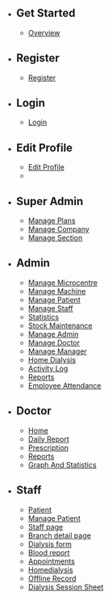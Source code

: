 - ## Get Started
    - [Overview](/{{route}}/{{version}}/overview)
    
- ## Register
    - [Register](/{{route}}/{{version}}/register)
    
- ## Login
    - [Login](/{{route}}/{{version}}/login)
  
- ## Edit Profile
    - [Edit Profile](/{{route}}/{{version}}/editprofile)
    - 
- ## Super Admin
    - [Manage Plans](/{{route}}/{{version}}/superadmin/manageplans)
    - [Manage Company](/{{route}}/{{version}}/superadmin/managecompany)
    - [Manage Section](/{{route}}/{{version}}/superadmin/managesection)
    
- ## Admin
    - [Manage Microcentre](/{{route}}/{{version}}/admin/microcentre)
    - [Manage Machine](/{{route}}/{{version}}/admin/machine)
    - [Manage Patient](/{{route}}/{{version}}/admin/patient)
    - [Manage Staff](/{{route}}/{{version}}/admin/staff)
    - [Statistics](/{{route}}/{{version}}/admin/statistics)
    - [Stock Maintenance](/{{route}}/{{version}}/admin/stockmaintenance)
    - [Manage Admin](/{{route}}/{{version}}/admin/addMember)
    - [Manage Doctor](/{{route}}/{{version}}/admin/addMemberDoc)
    - [Manage Manager](/{{route}}/{{version}}/admin/addMemberManager)  
    - [Home Dialysis](/{{route}}/{{version}}/admin/ManageHD)
    - [Activity Log](/{{route}}/{{version}}/admin/activity_logs)
    - [Reports](/{{route}}/{{version}}/admin/adminreport)
    - [Employee Attendance](/{{route}}/{{version}}/admin/employee_attendance)

  

  
- ## Doctor
    - [Home](/{{route}}/{{version}}/doctor/home)
    - [Daily Report](/{{route}}/{{version}}/doctor/dailyreport)
    - [Prescription](/{{route}}/{{version}}/doctor/prescription)
    - [Reports](/{{route}}/{{version}}/doctor/report)
    - [Graph And Statistics](/{{route}}/{{version}}/doctor/graphandstatistics)
   

  
  


- ## Staff
    - [Patient](/{{route}}/{{version}}/staff/patient)
    - [Manage Patient](/{{route}}/{{version}}/staff/ManagePatient)
    - [Staff page](/{{route}}/{{version}}/staff/staffpage)
    - [Branch detail page](/{{route}}/{{version}}/staff/branchdetailspage)
    - [Dialysis form](/{{route}}/{{version}}/staff/dialysisform)
    - [Blood report](/{{route}}/{{version}}/staff/bloodreport)
    - [Appointments](/{{route}}/{{version}}/staff/Appointments)
    - [Homedialysis](/{{route}}/{{version}}/staff/Homedialysis)
    - [Offline Record](/{{route}}/{{version}}/staff/offlineRecord)
    - [Dialysis Session Sheet](/{{route}}/{{version}}/staff/dialysisSessionSheet)
